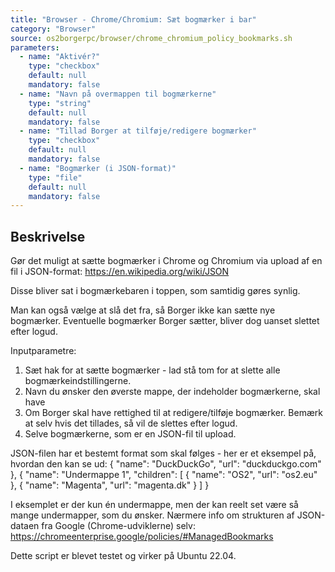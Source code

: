 ```yaml
---
title: "Browser - Chrome/Chromium: Sæt bogmærker i bar"
category: "Browser"
source: os2borgerpc/browser/chrome_chromium_policy_bookmarks.sh
parameters:
  - name: "Aktivér?"
    type: "checkbox"
    default: null
    mandatory: false
  - name: "Navn på overmappen til bogmærkerne"
    type: "string"
    default: null
    mandatory: false
  - name: "Tillad Borger at tilføje/redigere bogmærker"
    type: "checkbox"
    default: null
    mandatory: false
  - name: "Bogmærker (i JSON-format)"
    type: "file"
    default: null
    mandatory: false
---
```


## Beskrivelse
Gør det muligt at sætte bogmærker i Chrome og Chromium via upload af en fil i JSON-format: https://en.wikipedia.org/wiki/JSON

Disse bliver sat i bogmærkebaren i toppen, som samtidig gøres synlig.

Man kan også vælge at slå det fra, så Borger ikke kan sætte nye bogmærker. Eventuelle bogmærker Borger sætter, bliver dog uanset slettet efter logud.

Inputparametre:
1. Sæt hak for at sætte bogmærker - lad stå tom for at slette alle bogmærkeindstillingerne.
2. Navn du ønsker den øverste mappe, der indeholder bogmærkerne, skal have
3. Om Borger skal have rettighed til at redigere/tilføje bogmærker. Bemærk at selv hvis det tillades, så vil de slettes efter logud.
4. Selve bogmærkerne, som er en JSON-fil til upload.

JSON-filen har et bestemt format som skal følges - her er et eksempel på, hvordan den kan se ud:
{
  "name": "DuckDuckGo",
  "url": "duckduckgo.com"
},
{
  "name": "Undermappe 1",
  "children": [
    {
      "name":  "OS2",
      "url": "os2.eu"
    },
    {
      "name":  "Magenta",
      "url": "magenta.dk"
    }
  ]
}

I eksemplet er der kun én undermappe, men der kan reelt set være så mange undermapper, som du ønsker.
Nærmere info om strukturen af JSON-dataen fra Google (Chrome-udviklerne) selv:
https://chromeenterprise.google/policies/#ManagedBookmarks

Dette script er blevet testet og virker på Ubuntu 22.04.